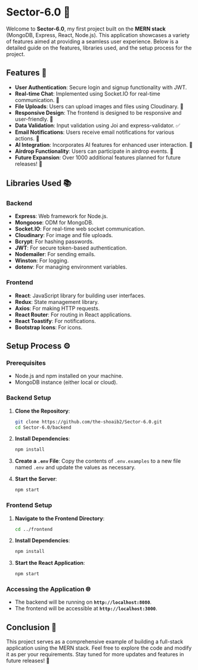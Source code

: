 # Sector-6.0 🌟

Welcome to **Sector-6.0**, my first project built on the **MERN stack** (MongoDB, Express, React, Node.js). This application showcases a variety of features aimed at providing a seamless user experience. Below is a detailed guide on the features, libraries used, and the setup process for the project.

## Features 🚀

- **User Authentication**: Secure login and signup functionality with JWT.
- **Real-time Chat**: Implemented using Socket.IO for real-time communication. 💬
- **File Uploads**: Users can upload images and files using Cloudinary. 📸
- **Responsive Design**: The frontend is designed to be responsive and user-friendly. 📱
- **Data Validation**: Input validation using Joi and express-validator. ✅
- **Email Notifications**: Users receive email notifications for various actions. 📧
- **AI Integration**: Incorporates AI features for enhanced user interaction. 🤖
- **Airdrop Functionality**: Users can participate in airdrop events. 🎉
- **Future Expansion**: Over 1000 additional features planned for future releases! 🌈

## Libraries Used 📚

### Backend
- **Express**: Web framework for Node.js.
- **Mongoose**: ODM for MongoDB.
- **Socket.IO**: For real-time web socket communication.
- **Cloudinary**: For image and file uploads.
- **Bcrypt**: For hashing passwords.
- **JWT**: For secure token-based authentication.
- **Nodemailer**: For sending emails.
- **Winston**: For logging.
- **dotenv**: For managing environment variables.

### Frontend
- **React**: JavaScript library for building user interfaces.
- **Redux**: State management library.
- **Axios**: For making HTTP requests.
- **React Router**: For routing in React applications.
- **React Toastify**: For notifications.
- **Bootstrap Icons**: For icons.

## Setup Process ⚙️

### Prerequisites
- Node.js and npm installed on your machine.
- MongoDB instance (either local or cloud).

### Backend Setup

1. **Clone the Repository**:
   ```bash
   git clone https://github.com/the-shoaib2/Sector-6.0.git
   cd Sector-6.0/backend
   ```

2. **Install Dependencies**:
   ```bash
   npm install
   ```

3. **Create a `.env` File**:
   Copy the contents of `.env.examples` to a new file named `.env` and update the values as necessary.

4. **Start the Server**:
   ```bash
   npm start
   ```

### Frontend Setup

1. **Navigate to the Frontend Directory**:
   ```bash
   cd ../frontend
   ```

2. **Install Dependencies**:
   ```bash
   npm install
   ```

3. **Start the React Application**:
   ```bash
   npm start
   ```

### Accessing the Application 🌐
- The backend will be running on **`http://localhost:8080`**.
- The frontend will be accessible at **`http://localhost:3000`**.

## Conclusion 🎉
This project serves as a comprehensive example of building a full-stack application using the MERN stack. Feel free to explore the code and modify it as per your requirements. Stay tuned for more updates and features in future releases! 🚀
